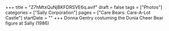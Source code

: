 +++
title = "Z7hMtxQuNjBKFDRSVE6q.avif"
draft = false
tags = ["Photos"]
categories = ["Sally Corporation"]
pages = ["Care Bears: Care-A-Lot Castle"]
startDate = ""
+++
Donna Gentry costuming the Dunia Cheer Bear figure at Sally (1986)
